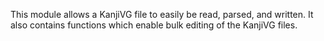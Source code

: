 This module allows a KanjiVG file to easily be read, parsed, and
written. It also contains functions which enable bulk editing of the
KanjiVG files.

